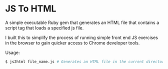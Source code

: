 # JS To HTML

A simple executable Ruby gem that generates an HTML file that contains a script tag that loads a specified js file.

I built this to simplify the process of running simple front end JS exercises in the browser to gain quicker access to Chrome developer tools.

Usage:
```bash
$ js2html file_name.js # Generates an HTML file in the current directory with the same name as the js file used as an argument
````
